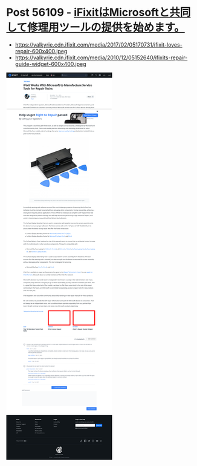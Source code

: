 # Post 56109 - [iFixitはMicrosoftと共同して修理用ツールの提供を始めます。](https://www.ifixit.com/News/56109/ifixit%e3%81%afmicrosoft%e3%81%a8%e5%85%b1%e5%90%8c%e3%81%97%e3%81%a6%e4%bf%ae%e7%90%86%e7%94%a8%e3%83%84%e3%83%bc%e3%83%ab%e3%81%ae%e6%8f%90%e4%be%9b%e3%82%92%e5%a7%8b%e3%82%81%e3%81%be%e3%81%99)

- https://valkyrie.cdn.ifixit.com/media/2017/02/05170731/ifixit-loves-repair-600x400.jpeg
- https://valkyrie.cdn.ifixit.com/media/2010/12/05152640/ifixits-repair-guide-widget-600x400.jpeg

![screencap](screenshots/b32f021b-2f4f-4120-a06b-d2af8768ecbb.png)
